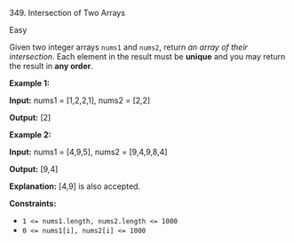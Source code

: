 ﻿349\. Intersection of Two Arrays

Easy

Given two integer arrays `nums1` and `nums2`, return _an array of their intersection_. Each element in the result must be **unique** and you may return the result in **any order**.

**Example 1:**

**Input:** nums1 = [1,2,2,1], nums2 = [2,2]

**Output:** [2]

**Example 2:**

**Input:** nums1 = [4,9,5], nums2 = [9,4,9,8,4]

**Output:** [9,4]

**Explanation:** [4,9] is also accepted.

**Constraints:**

*   `1 <= nums1.length, nums2.length <= 1000`
*   `0 <= nums1[i], nums2[i] <= 1000`